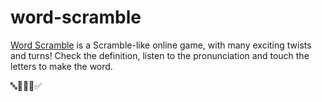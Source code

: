 # word-scramble

[Word Scramble](https://word-scramble.pages.dev) is a Scramble-like online game, with many exciting twists and turns!
Check the definition, listen to the pronunciation and touch the letters to make the word.

🔤😵‍💫🔄✅
